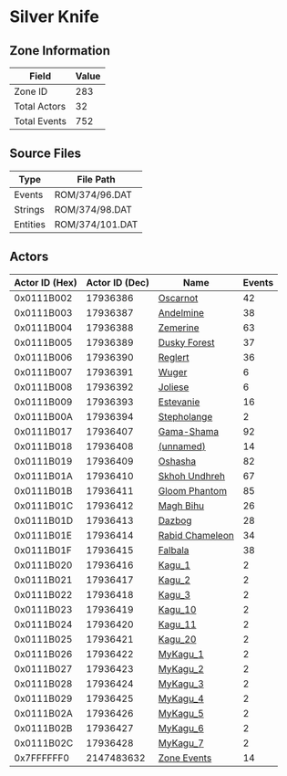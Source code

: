 # Silver Knife

## Zone Information

| Field        |   Value |
|--------------|---------|
| Zone ID      |     283 |
| Total Actors |      32 |
| Total Events |     752 |

## Source Files

| Type     | File Path       |
|----------|-----------------|
| Events   | ROM/374/96.DAT  |
| Strings  | ROM/374/98.DAT  |
| Entities | ROM/374/101.DAT |

## Actors

| Actor ID (Hex)   |   Actor ID (Dec) | Name                                                     |   Events |
|------------------|------------------|----------------------------------------------------------|----------|
| 0x0111B002       |         17936386 | [Oscarnot](./17936386%20-%20Oscarnot.md)                 |       42 |
| 0x0111B003       |         17936387 | [Andelmine](./17936387%20-%20Andelmine.md)               |       38 |
| 0x0111B004       |         17936388 | [Zemerine](./17936388%20-%20Zemerine.md)                 |       63 |
| 0x0111B005       |         17936389 | [Dusky Forest](./17936389%20-%20Dusky%20Forest.md)       |       37 |
| 0x0111B006       |         17936390 | [Reglert](./17936390%20-%20Reglert.md)                   |       36 |
| 0x0111B007       |         17936391 | [Wuger](./17936391%20-%20Wuger.md)                       |        6 |
| 0x0111B008       |         17936392 | [Joliese](./17936392%20-%20Joliese.md)                   |        6 |
| 0x0111B009       |         17936393 | [Estevanie](./17936393%20-%20Estevanie.md)               |       16 |
| 0x0111B00A       |         17936394 | [Stepholange](./17936394%20-%20Stepholange.md)           |        2 |
| 0x0111B017       |         17936407 | [Gama-Shama](./17936407%20-%20Gama-Shama.md)             |       92 |
| 0x0111B018       |         17936408 | [(unnamed)](./17936408.md)                               |       14 |
| 0x0111B019       |         17936409 | [Oshasha](./17936409%20-%20Oshasha.md)                   |       82 |
| 0x0111B01A       |         17936410 | [Skhoh Undhreh](./17936410%20-%20Skhoh%20Undhreh.md)     |       67 |
| 0x0111B01B       |         17936411 | [Gloom Phantom](./17936411%20-%20Gloom%20Phantom.md)     |       85 |
| 0x0111B01C       |         17936412 | [Magh Bihu](./17936412%20-%20Magh%20Bihu.md)             |       26 |
| 0x0111B01D       |         17936413 | [Dazbog](./17936413%20-%20Dazbog.md)                     |       28 |
| 0x0111B01E       |         17936414 | [Rabid Chameleon](./17936414%20-%20Rabid%20Chameleon.md) |       34 |
| 0x0111B01F       |         17936415 | [Falbala](./17936415%20-%20Falbala.md)                   |       38 |
| 0x0111B020       |         17936416 | [Kagu_1](./17936416%20-%20Kagu_1.md)                     |        2 |
| 0x0111B021       |         17936417 | [Kagu_2](./17936417%20-%20Kagu_2.md)                     |        2 |
| 0x0111B022       |         17936418 | [Kagu_3](./17936418%20-%20Kagu_3.md)                     |        2 |
| 0x0111B023       |         17936419 | [Kagu_10](./17936419%20-%20Kagu_10.md)                   |        2 |
| 0x0111B024       |         17936420 | [Kagu_11](./17936420%20-%20Kagu_11.md)                   |        2 |
| 0x0111B025       |         17936421 | [Kagu_20](./17936421%20-%20Kagu_20.md)                   |        2 |
| 0x0111B026       |         17936422 | [MyKagu_1](./17936422%20-%20MyKagu_1.md)                 |        2 |
| 0x0111B027       |         17936423 | [MyKagu_2](./17936423%20-%20MyKagu_2.md)                 |        2 |
| 0x0111B028       |         17936424 | [MyKagu_3](./17936424%20-%20MyKagu_3.md)                 |        2 |
| 0x0111B029       |         17936425 | [MyKagu_4](./17936425%20-%20MyKagu_4.md)                 |        2 |
| 0x0111B02A       |         17936426 | [MyKagu_5](./17936426%20-%20MyKagu_5.md)                 |        2 |
| 0x0111B02B       |         17936427 | [MyKagu_6](./17936427%20-%20MyKagu_6.md)                 |        2 |
| 0x0111B02C       |         17936428 | [MyKagu_7](./17936428%20-%20MyKagu_7.md)                 |        2 |
| 0x7FFFFFF0       |       2147483632 | [Zone Events](./Zone%20Events.md)                        |       14 |